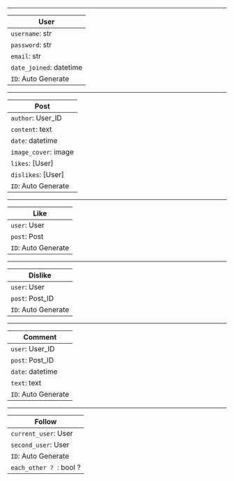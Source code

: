  _________________

| User                    |
|-------------------------|
| `username`: str         |
| `password`: str         |
| `email`: str            |
| `date_joined`: datetime |
| `ID`: Auto Generate     |

 _________________

| Post                 |
|----------------------|
| `author`: User_ID    |
| `content`: text      |
| `date`: datetime     |
| `image_cover`: image |
| `likes`: [User]      |
| `dislikes`: [User]   |
| `ID`: Auto Generate  |

 _________________

| Like                |
|---------------------|
| `user`: User        |
| `post`: Post        |
| `ID`: Auto Generate |

 _________________

| Dislike             |
|---------------------|
| `user`: User        |
| `post`: Post_ID     |
| `ID`: Auto Generate |

 _________________

| Comment             |
|---------------------|
| `user`: User_ID     |
| `post`: Post_ID     |
| `date`: datetime    |
| `text`: text        |
| `ID`: Auto Generate |

 _________________

| Follow                  |
|-------------------------|
| `current_user`: User    |
| `second_user`: User     |
| `ID`: Auto Generate     |
| `each_other ? `: bool ? |

